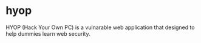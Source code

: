 # hyop
HYOP (Hack Your Own PC) is a vulnarable web application that designed to help dummies learn web security.
